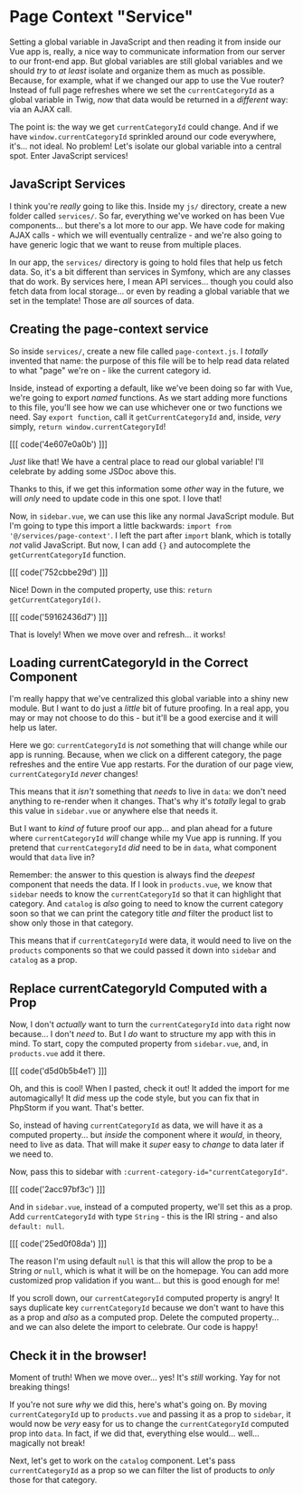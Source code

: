 # Page Context "Service"

Setting a global variable in JavaScript and then reading it from inside our Vue
app is, really, a nice way to communicate information from our server
to our front-end app. But global variables are still global variables and we
should *try* to *at least* isolate and organize them as much as possible. Because,
for example, what if we changed our app to use the Vue router? Instead of full
page refreshes where we set the `currentCategoryId` as a global variable in Twig,
*now* that data would be returned in a *different* way: via an AJAX call.

The point is: the way we get `currentCategoryId` could change. And if we have
`window.currentCategoryId` sprinkled around our code everywhere, it's... not ideal.
No problem! Let's isolate our global variable into a central spot. Enter
JavaScript services!

## JavaScript Services

I think you're *really* going to like this. Inside my `js/` directory, create
a new folder called `services/`. So far, everything we've worked on has been
Vue components... but there's a lot more to our app. We have code for making
AJAX calls - which we will eventually centralize - and we're also going to have
generic logic that we want to reuse from multiple places.

In our app, the `services/` directory is going to hold files that help us
fetch data. So, it's a bit different than services in Symfony, which are
any classes that do work. By services here, I mean API services... though you
could also fetch data from local storage... or even by reading a global variable
that we set in the template! Those are *all* sources of data.

## Creating the page-context service

So inside `services/`, create a new file called `page-context.js`. I *totally*
invented that name: the purpose of this file will be to help read data related
to what "page" we're on - like the current category id.

Inside, instead of exporting a default, like we've been doing so far with
Vue, we're going to export *named* functions. As we start adding more
functions to this file, you'll see how we can use whichever one or two functions
we need. Say `export function`, call it `getCurrentCategoryId` and, inside,
*very* simply, `return window.currentCategoryId`!

[[[ code('4e607e0a0b') ]]]

*Just* like that! We have a central place to read our global variable! I'll celebrate
by adding some JSDoc above this.

Thanks to this, if we get this information some *other* way in the future, we will
*only* need to update code in this one spot. I love that!

Now, in `sidebar.vue`, we can use this like any normal JavaScript module.
But I'm going to type this import a little backwards:
`import from '@/services/page-context'`. I left the part after `import`
blank, which is totally *not* valid JavaScript. But now, I can add `{}` and
autocomplete the `getCurrentCategoryId` function.

[[[ code('752cbbe29d') ]]]

Nice! Down in the computed property, use this: `return getCurrentCategoryId()`.

[[[ code('59162436d7') ]]]

That is lovely! When we move over and refresh... it works!

## Loading currentCategoryId in the Correct Component

I'm really happy that we've centralized this global variable into a shiny new module.
But I want to do just a *little* bit of future proofing. In a real app, you may
or may not choose to do this - but it'll be a good exercise and it will help us later.

Here we go: `currentCategoryId` is *not* something that will change while our app
is running. Because, when we click on a different category, the page refreshes and
the entire Vue app restarts. For the duration of our page view, `currentCategoryId`
*never* changes!

This means that it *isn't* something that *needs* to live in `data`: we don't
need anything to re-render when it changes. That's why it's *totally* legal
to grab this value in `sidebar.vue` or anywhere else that needs it.

But I want to *kind of* future proof our app... and plan ahead for a future
where `currentCategoryId` *will* change while my Vue app is running. If you
pretend that `currentCategoryId` *did* need to be in `data`, what component
would that `data` live in?

Remember: the answer to this question is always find the *deepest* component
that needs the data. If I look in `products.vue`, we know that `sidebar` needs
to know the `currentCategoryId` so that it can highlight that category. And
`catalog` is *also* going to need to know the current category soon so that
we can print the category title *and* filter the product list to show only
those in that category.

This means that if `currentCategoryId` were data, it would need to live on the
`products` components so that we could passed it down into `sidebar` and `catalog`
as a prop.

## Replace currentCategoryId Computed with a Prop

Now, I don't *actually* want to turn the `currentCategoryId` into `data` right now
because... I don't *need* to. But I *do* want to structure my app with this in
mind. To start, copy the computed property from `sidebar.vue`, and, in
`products.vue` add it there.

[[[ code('d5d0b5b4e1') ]]]

Oh, and this is cool! When I pasted, check it out! It added the import for
me automagically! It *did* mess up the code style, but you can fix that in
PhpStorm if you want. That's better.

So, instead of having `currentCategoryId` as data, we will have it as a computed
property... but *inside* the component where it *would*, in theory, need to live
as data. That will make it *super* easy to *change* to data later if we need to.

Now, pass this to sidebar with `:current-category-id="currentCategoryId"`.

[[[ code('2acc97bf3c') ]]]

And in `sidebar.vue`, instead of a computed property, we'll set this as a prop.
Add `currentCategoryId` with type `String` - this is the IRI string - and
also `default: null`.

[[[ code('25ed0f08da') ]]]

The reason I'm using default `null` is that this will allow the prop to be a
String *or* `null`, which is what it will be on the homepage. You can add more
customized prop validation if you want... but this is good enough for me!

If you scroll down, our `currentCategoryId` computed property is angry! It says
duplicate key `currentCategoryId` because we don't want to have this as a prop
and *also* as a computed prop. Delete the computed property... and we can also
delete the import to celebrate. Our code is happy!

## Check it in the browser!

Moment of truth! When we move over... yes! It's *still* working. Yay for not
breaking things!

If you're not sure *why* we did this, here's what's going on. By moving
`currentCategoryId` up to `products.vue` and passing it as a prop to `sidebar`,
it would now be *very* easy for us to change the `currentCategoryId`
computed prop into `data`. In fact, if we did that, everything else would...
well... magically not break!

Next, let's get to work on the `catalog` component. Let's pass
`currentCategoryId` as a prop so we can filter the list of products
to *only* those for that category.
